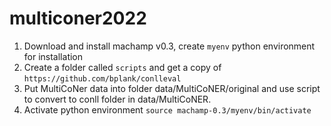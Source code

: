 # multiconer2022

1. Download and install machamp v0.3, create `myenv` python environment for installation
2. Create a folder called `scripts` and get a copy of `https://github.com/bplank/conlleval`
3. Put MultiCoNer data into folder data/MultiCoNER/original and use script to convert to conll folder in data/MultiCoNER.
4. Activate python environment `source machamp-0.3/myenv/bin/activate`
